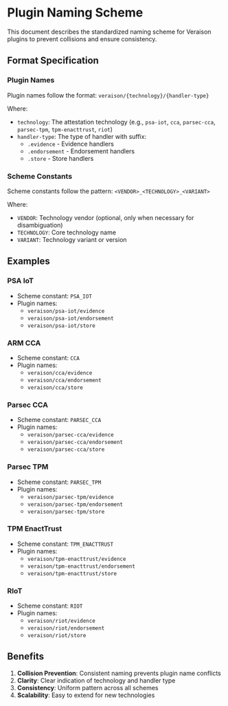 # Plugin Naming Scheme

This document describes the standardized naming scheme for Veraison plugins to prevent collisions and ensure consistency.

## Format Specification

### Plugin Names
Plugin names follow the format: `veraison/{technology}/{handler-type}`

Where:
- `technology`: The attestation technology (e.g., `psa-iot`, `cca`, `parsec-cca`, `parsec-tpm`, `tpm-enacttrust`, `riot`)
- `handler-type`: The type of handler with suffix:
  - `.evidence` - Evidence handlers
  - `.endorsement` - Endorsement handlers  
  - `.store` - Store handlers

### Scheme Constants
Scheme constants follow the pattern: `<VENDOR>_<TECHNOLOGY>_<VARIANT>`

Where:
- `VENDOR`: Technology vendor (optional, only when necessary for disambiguation)
- `TECHNOLOGY`: Core technology name
- `VARIANT`: Technology variant or version

## Examples

### PSA IoT
- Scheme constant: `PSA_IOT`
- Plugin names:
  - `veraison/psa-iot/evidence`
  - `veraison/psa-iot/endorsement`
  - `veraison/psa-iot/store`

### ARM CCA
- Scheme constant: `CCA`
- Plugin names:
  - `veraison/cca/evidence`
  - `veraison/cca/endorsement`
  - `veraison/cca/store`

### Parsec CCA
- Scheme constant: `PARSEC_CCA`
- Plugin names:
  - `veraison/parsec-cca/evidence`
  - `veraison/parsec-cca/endorsement`
  - `veraison/parsec-cca/store`

### Parsec TPM
- Scheme constant: `PARSEC_TPM`
- Plugin names:
  - `veraison/parsec-tpm/evidence`
  - `veraison/parsec-tpm/endorsement`
  - `veraison/parsec-tpm/store`

### TPM EnactTrust
- Scheme constant: `TPM_ENACTTRUST`
- Plugin names:
  - `veraison/tpm-enacttrust/evidence`
  - `veraison/tpm-enacttrust/endorsement`
  - `veraison/tpm-enacttrust/store`

### RIoT
- Scheme constant: `RIOT`
- Plugin names:
  - `veraison/riot/evidence`
  - `veraison/riot/endorsement`
  - `veraison/riot/store`

## Benefits

1. **Collision Prevention**: Consistent naming prevents plugin name conflicts
2. **Clarity**: Clear indication of technology and handler type
3. **Consistency**: Uniform pattern across all schemes
4. **Scalability**: Easy to extend for new technologies